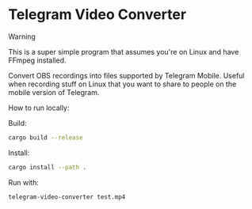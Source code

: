 # Telegram Video Converter

> [!WARNING]  
> This is a super simple program that assumes you're on Linux and have FFmpeg installed.

Convert OBS recordings into files supported by Telegram Mobile. Useful when recording stuff on Linux that you want to share to people on the mobile version of Telegram.

How to run locally:

Build:

```sh
cargo build --release
```

Install:

```sh
cargo install --path .
```

Run with:

```sh
telegram-video-converter test.mp4
```
